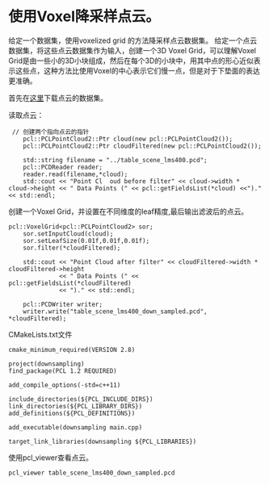 # 使用Voxel降采样点云。
给定一个数据集，使用voxelized grid 的方法降采样点云数据集。
给定一个点云数据集，将这些点云数据集作为输入，创建一个3D Voxel Grid，可以理解Voxel Grid是由一些小的3D小块组成，然后在每个3D的小块中，用其中点的形心近似表示这些点，这种方法比使用Voxel的中心表示它们慢一点，但是对于下垫面的表达更准确。

首先在[这里](https://raw.github.com/PointCloudLibrary/data/master/tutorials/table_scene_lms400.pcd)下载点云的数据集。

读取点云：
```
 // 创建两个指向点云的指针
    pcl::PCLPointCloud2::Ptr cloud(new pcl::PCLPointCloud2());
    pcl::PCLPointCloud2::Ptr cloudFiltered(new pcl::PCLPointCloud2());

    std::string filename = "../table_scene_lms400.pcd";
    pcl::PCDReader reader;
    reader.read(filename,*cloud);
    std::cout << "Point Cl  oud before filter" << cloud->width * cloud->height << " Data Points (" << pcl::getFieldsList(*cloud) <<")."<< std::endl;
```

创建一个Voxel Grid，并设置在不同维度的leaf精度,最后输出滤波后的点云。
```
pcl::VoxelGrid<pcl::PCLPointCloud2> sor;
    sor.setInputCloud(cloud);
    sor.setLeafSize(0.01f,0.01f,0.01f);
    sor.filter(*cloudFiltered);

    std::cout << "Point Cloud after filter" << cloudFiltered->width * cloudFiltered->height
              << " Data Points (" << pcl::getFieldsList(*cloudFiltered)
              << ")." << std::endl;

    pcl::PCDWriter writer;
    writer.write("table_scene_lms400_down_sampled.pcd", *cloudFiltered);
```

CMakeLists.txt文件
```
cmake_minimum_required(VERSION 2.8)

project(downsampling)
find_package(PCL 1.2 REQUIRED)

add_compile_options(-std=c++11)

include_directories(${PCL_INCLUDE_DIRS})
link_directories(${PCL_LIBRARY_DIRS})
add_definitions(${PCL_DEFINITIONS})

add_executable(downsampling main.cpp)

target_link_libraries(downsampling ${PCL_LIBRARIES})
```

使用pcl_viewer查看点云。
```
pcl_viewer table_scene_lms400_down_sampled.pcd
```